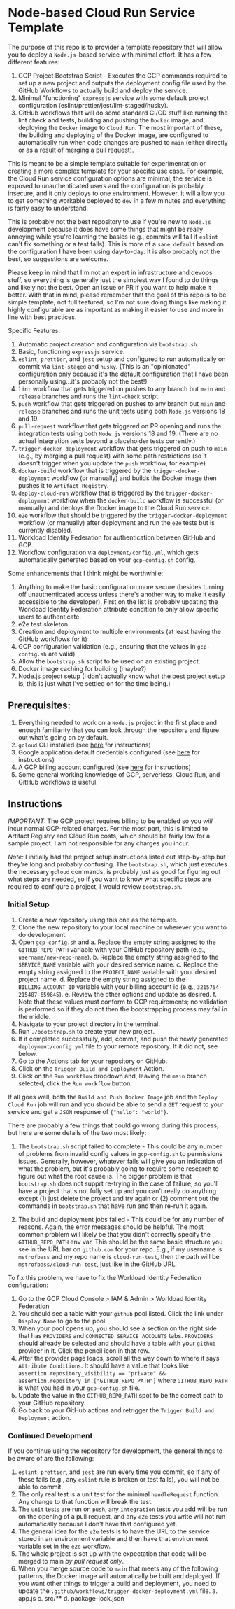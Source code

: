# Node-based Cloud Run Service Template

The purpose of this repo is to provider a template repository that will allow you to deploy a `Node.js`-based service with minimal effort. It has a few different features:

1. GCP Project Bootstrap Script - Executes the GCP commands required to set up a new project and outputs the deployment config file used by the GitHub Workflows to actually build and deploy the service.
2. Minimal "functioning" `expressjs` service with some default project configuration (eslint/prettier/jest/lint-staged/husky).
3. GitHub workflows that will do some standard CI/CD stuff like running the lint check and tests, building and pushing the `Docker` image, and deploying the `Docker` image to `Cloud Run`. The most important of these, the building and deploying of the Docker image, are configured to automatically run when code changes are pushed to `main` (either directly or as a result of merging a pull request).

This is meant to be a simple template suitable for experimentation or creating a more complex template for your specific use case. For example, the Cloud Run service configuration options are minimal, the service is exposed to unauthenticated users and the configuration is probably insecure, and it only deploys to one environment. However, it will allow you to get something workable deployed to `dev` in a few minutes and everything is fairly easy to understand.

This is probably not the best repository to use if you're new to `Node.js` development because it does have some things that might be really annoying while you're learning the basics (e.g., commits will fail if `eslint` can't fix something or a test fails). This is more of a `sane default` based on the configuration I have been using day-to-day. It is also probably not the best, so suggestions are welcome.

Please keep in mind that I'm not an expert in infrastructure and devops stuff, so everything is generally just the simplest way I found to do things and likely not the best. Open an issue or PR if you want to help make it better. With that in mind, please remember that the goal of this repo is to be simple template, not full featured, so I'm not sure doing things like making it highly configurable are as important as making it easier to use and more in line with best practices.

Specific Features:

1. Automatic project creation and configuration via `bootstrap.sh`.
1. Basic, functioning `expressjs` service.
2. `eslint`, `prettier`, and `jest` setup and configured to run automatically on commit via `lint-staged` and `husky`. (This is an "opinionated" configuration only because it's the default configuration that I have been personally using...it's probably not the best!)
3. `lint` workflow that gets triggered on pushes to any branch but `main` and `release` branches and runs the `lint-check` script.
4. `push` workflow that gets triggered on pushes to any branch but `main` and `release` branches and runs the unit tests using both `Node.js` versions 18 and 19.
5. `pull-request` workflow that gets triggered on PR opening and runs the integration tests using both `Node.js` versions 18 and 19. (There are no actual integration tests beyond a placeholder tests currently.)
6. `trigger-docker-deployment` workflow that gets triggered on push to `main` (e.g., by merging a pull request) with some path restrictions (so it doesn't trigger when you update the `push` workflow, for example)
7. `docker-build` workflow that is triggered by the `trigger-docker-deployment` workflow (or manually) and builds the Docker image then pushes it to `Artifact Registry`.
8. `deploy-cloud-run` workflow that is triggered by the `trigger-docker-deployment` workflow when the `docker-build` workflow is successful (or manually) and deploys the Docker image to the Cloud Run service.
9. `e2e` workflow that should be triggered by the `trigger-docker-deployment` workflow (or manually) after deployment and run the `e2e` tests but is currently disabled.
10. Workload Identity Federation for authentication between GitHub and GCP.
11. Workflow configuration via `deployment/config.yml`, which gets automatically generated based on your `gcp-config.sh` config.

Some enhancements that I think might be worthwhile:

1. Anything to make the basic configuration more secure (besides turning off unauthenticated access unless there's another way to make it easily accessible to the developer). First on the list is probably updating the Workload Identity Federation attribute condition to only allow specific users to authenticate.
2. e2e test skeleton
3. Creation and deployment to multiple environments (at least having the GitHub workflows for it)
4. GCP configuration validation (e.g., ensuring that the values in `gcp-config.sh` are valid)
5. Allow the `bootstrap.sh` script to be used on an existing project.
6. Docker image caching for building (maybe?)
7. Node.js project setup (I don't actually know what the best project setup is, this is just what I've settled on for the time being.)

## Prerequisites:

1. Everything needed to work on a `Node.js` project in the first place and enough familiarity that you can look through the repository and figure out what's going on by default.
2. `gcloud` CLI installed (see [here](https://cloud.google.com/sdk/docs/install) for instructions)
3. Google application default credentials configured (see [here](https://cloud.google.com/docs/authentication/provide-credentials-adc) for instructions)
4. A GCP billing account configured (see [here](https://cloud.google.com/billing/docs/how-to/create-billing-account) for instructions)
5. Some general working knowledge of GCP, serverless, Cloud Run, and GitHub workflows is useful.

## Instructions

*IMPORTANT:* The GCP project requires billing to be enabled so you _will_ incur normal GCP-related charges. For the most part, this is limited to Artifact Registry and Cloud Run costs, which should be fairly low for a sample project. I am not responsible for any charges you incur.

*Note:* I initially had the project setup instructions listed out step-by-step but they're long and probably confusing. The `bootstrap.sh`, which just executes the necessary `gcloud` commands, is probably just as good for figuring out what steps are needed, so if you want to know what specific steps are required to configure a project, I would review `bootstrap.sh`. 

### Initial Setup

1. Create a new repository using this one as the template.
2. Clone the new repository to your local machine or wherever you want to do development.
3. Open `gcp-config.sh` and
  a. Replace the empty string assigned to the `GITHUB_REPO_PATH` variable with your GitHub repository path (e.g., `username/new-repo-name`).
  b. Replace the empty string assigned to the `SERVICE_NAME` variable with your desired service name.
  c. Replace the empty string assigned to the `PROJECT_NAME` variable with your desired project name.
  d. Replace the empty string assigned to the `BILLING_ACCOUNT_ID` variable with your billing account id (e.g., `3215754-215487-659845`).
  e. Review the other options and update as desired.
  f. Note that these values must conform to GCP requirements; no validation is performed so if they do not then the bootstrapping process may fail in the middle.
4. Navigate to your project directory in the terminal.
5. Run `./bootstrap.sh` to create your new project.
6. If it completed successfully, add, commit, and push the newly generated `deployment/config.yml` file to your remote repository. If it did not, see below.
7. Go to the Actions tab for your repository on GitHub.
8. Click on the `Trigger Build and Deployment` Action. 
9. Click on the `Run workflow` dropdown and, leaving the `main` branch selected, click the `Run workflow` button.

If all goes well, both the `Build and Push Docker Image` job and the `Deploy Cloud Run` job will run and you should be able to send a `GET` request to your service and get a `JSON` response of `{"hello": "world"}`. 

There are probably a few things that could go wrong during this process, but here are some details of the two most likely: 

1. The `bootstrap.sh` script failed to complete - This could be any number of problems from invalid config values in `gcp-config.sh` to permissions issues. Generally, however, whatever fails will give you an indication of what the problem, but it's probably going to require some research to figure out what the root cause is. The bigger problem is that `bootstrap.sh` does not supprt re-trying in the case of failure, so you'll have a project that's not fully set up and you can't really do anything except (1) just delete the project and try again or (2) comment out the commands in `bootstrap.sh` that have run and then re-run it again.

2. The build and deployment jobs failed - This could be for any number of reasons. Again, the error messages should be helpful. The most common problem will likely be that you didn't correctly specify the `GITHUB_REPO_PATH` env var. This should be the same basic structure you see in the URL bar on `github.com` for your repo. E.g., if my username is `mstrofbass` and my repo name is `cloud-run-test`, then the path will be `mstrofbass/cloud-run-test`, just like in the GitHub URL. 

To fix this problem, we have to fix the Workload Identity Federation configuration: 

1. Go to the GCP Cloud Console > IAM & Admin > Workload Identity Federation
2. You should see a table with your `github` pool listed. Click the link under `Display Name` to go to the pool.
3. When your pool opens up, you should see a section on the right side that has `PROVIDERS` and `CONNECTED SERVICE ACCOUNTS` tabs. `PROVIDERS` should already be selected and should have a table with your `github` provider in it. Click the pencil icon in that row.
4. After the provider page loads, scroll all the way down to where it says `Attribute Conditions`. It should have a value that looks like `assertion.repository_visibility == "private" && assertion.repository in ["GITHUB_REPO_PATH"]` where `GITHUB_REPO_PATH` is what you had in your `gcp-config.sh` file. 
5. Update the value in the `GITHUB_REPO_PATH` spot to be the correct path to your GitHub repository.
6. Go back to your GitHub actions and retrigger the `Trigger Build and Deployment` action.

### Continued Development

If you continue using the repository for development, the general things to be aware of are the following:

1. `eslint`,  `prettier`, and `jest` are run every time you commit, so if any of these fails (e.g., any `eslint` rule is broken or test fails), you will not be able to commit.
2. The only real test is a unit test for the minimal `handleRequest` function. Any change to that function will break the test.
3. The `unit` tests are run on `push`, any `integration` tests you add will be run on the opening of a pull request, and any `e2e` tests you write will not run automatically because I don't have that configured yet.
4. The general idea for the `e2e` tests is to have the URL to the service stored in an environment variable and then have that environment variable set in the `e2e` workflow.
5. The whole project is set up with the expectation that code will be merged to main _by pull request only_.
6. When you merge source code to `main` that meets any of the following patterns, the Docker image will automatically be built and deployed. If you want other things to trigger a build and deployment, you need to update the `.github/workflows/trigger-docker-deployment.yml` file.
  a. app.js
  c. src/**
  d. package-lock.json